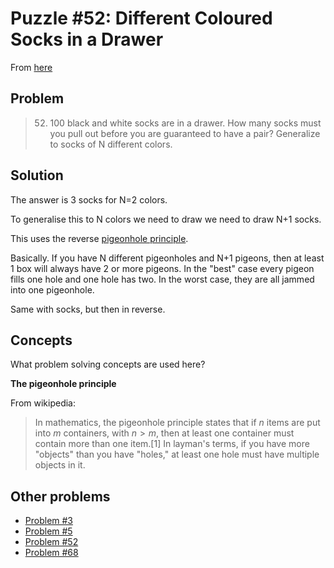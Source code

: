 # Puzzle #52: Different Coloured Socks in a Drawer

From [here](http://puzzles.nigelcoldwell.co.uk/)

## Problem

>52. 100 black and white socks are in a drawer. How many socks must you pull out before you are guaranteed to have a pair? Generalize to socks of N different colors.

## Solution

The answer is 3 socks for N=2 colors. 

To generalise this to N colors we need to draw we need to draw N+1 socks. 

This uses the reverse [pigeonhole principle](https://en.wikipedia.org/wiki/Pigeonhole_principle).

Basically. If you have N different pigeonholes and N+1 pigeons, then at least 1 box will always have 2 or more pigeons. In the "best" case every pigeon fills one hole and one hole has two. In the worst case, they are all jammed into one pigeonhole. 

Same with socks, but then in reverse. 

## Concepts

What problem solving concepts are used here? 

**The pigeonhole principle**

From wikipedia: 

>In mathematics, the pigeonhole principle states that if $n$ items are put into $m$ containers, with $n>m$, then at least one container must contain more than one item.[1] In layman's terms, if you have more "objects" than you have "holes," at least one hole must have multiple objects in it.

## Other problems

* [Problem #3](2020-01-27_riddle-03-bug.md)
* [Problem #5](2020-01-27_riddle-05-clock.md)
* [Problem #52](2020-01-27_riddle-52-socks.md)
* [Problem #68](2020-01-27_riddle-68-red-blue.md)